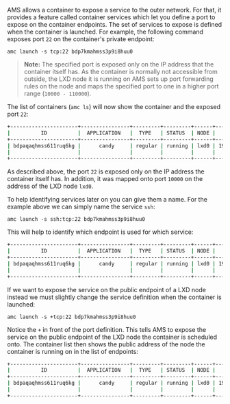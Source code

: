 AMS allows a container to expose a service to the outer network. For that, it provides a feature called container services which let you define a port to expose on the container endpoints. The set of services to expose is defined when the container is launched. For example, the following command exposes port `22` on the container's private endpoint:

    amc launch -s tcp:22 bdp7kmahmss3p9i8huu0

> **Note:** The specified port is exposed only on the IP address that the container itself has. As the container is normally not accessible from outside, the LXD node it is running on AMS sets up port forwarding rules on the node and maps the specified port to one in a higher port range (`10000 - 110000`).

The list of containers (`amc ls`) will now show the container and the exposed port `22`:

```bash
+----------------------+----------------+---------+---------+------+---------------+------------------------+
|          ID          |  APPLICATION   |  TYPE   | STATUS  | NODE |    ADDRESS    |       ENDPOINTS        |
+----------------------+----------------+---------+---------+------+---------------+------------------------+
| bdpaqaqhmss611ruq6kg |      candy     | regular | running | lxd0 | 192.168.100.2 | 192.168.100.2:22/tcp   |
|                      |                |         |         |      |               | 10.103.46.41:10000/tcp |
+----------------------+----------------+---------+---------+------+---------------+------------------------+
```

As described above, the port `22` is exposed only on the IP address the container itself has.
In addition, it was mapped onto port `10000` on the address of the LXD node `lxd0`.

To help identifying services later on you can give them a name. For the example above we can simply name the service `ssh`:

    amc launch -s ssh:tcp:22 bdp7kmahmss3p9i8huu0

This will help to identify which endpoint is used for which service:

```bash
+----------------------+----------------+---------+---------+------+---------------+----------------------------+
|          ID          |  APPLICATION   |  TYPE   | STATUS  | NODE |    ADDRESS    |       ENDPOINTS            |
+----------------------+----------------+---------+---------+------+---------------+----------------------------+
| bdpaqaqhmss611ruq6kg |      candy     | regular | running | lxd0 | 192.168.100.2 | ssh:192.168.100.2:22/tcp   |
|                      |                |         |         |      |               | ssh:10.103.46.41:10000/tcp |
+----------------------+----------------+---------+---------+------+---------------+----------------------------+
```

If we want to expose the service on the public endpoint of a LXD node instead we must slightly change the service definition when the container is launched:

    amc launch -s +tcp:22 bdp7kmahmss3p9i8huu0

Notice the `+` in front of the port definition. This tells AMS to expose the service on the public endpoint of the LXD node the container is scheduled onto. The container list then shows the public address of the node the container is running on in the list of endpoints:

```bash
+----------------------+----------------+---------+---------+------+---------------+------------------------+
|          ID          |  APPLICATION   |  TYPE   | STATUS  | NODE |    ADDRESS    |       ENDPOINTS        |
+----------------------+----------------+---------+---------+------+---------------+------------------------+
| bdpaqaqhmss611ruq6kg |      candy     | regular | running | lxd0 | 192.168.100.2 | 192.168.100.2:22/tcp   |
|                      |                |         |         |      |               | 147.3.23.6:10000/tcp   |
+----------------------+----------------+---------+---------+------+---------------+------------------------+
```
